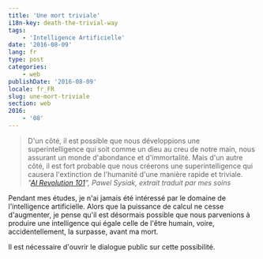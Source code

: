```yaml
---
title: 'Une mort triviale'
i18n-key: death-the-trivial-way
tags:
    - 'Intelligence Artificielle'
date: '2016-08-09'
lang: fr
type: post
categories:
    - web
publishDate: '2016-08-09'
locale: fr_FR
slug: une-mort-triviale
section: web
2016:
    - '08'
---
```


> D'un côté, il est possible que nous développions une superintelligence qui soit comme un dieu au creu de notre main, nous assurant un monde d'abondance et d'immortalité. Mais d'un autre côté, il est fort probable que nous créerons une superintelligence qui causera l'extinction de l'humanité d'une manière rapide et triviale.  
> <cite>"[AI Revolution 101](https://medium.com/ai-revolution/ai-revolution-101-8dce1d9cb62d#.a4h51z3m7)", Pawel Sysiak, extrait traduit par mes soins</cite>

Pendant mes études, je n'ai jamais été intéressé par le domaine de l'intelligence artificielle. Alors que la puissance de calcul ne cesse d'augmenter, je pense qu'il est désormais possible que nous parvenions à produire une intelligence qui égale celle de l'être humain, voire, accidentellement, la surpasse, avant ma mort.

Il est nécessaire d'ouvrir le dialogue public sur cette possibilité.
